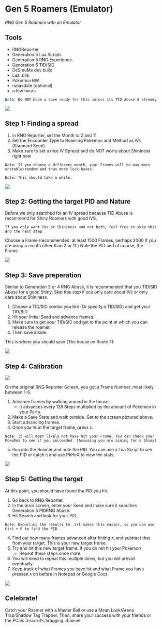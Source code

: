 # Gen 5 Roamers (Emulator)

_RNG Gen 5 Roamers with an Emulator_

## Tools

- RNGReporter
- Generation 5 Lua Scripts
- Generation 5 RNG Experience
- Generation 5 TID/SID
- DeSmuMe dev build
- Lua .dlls
- Pokemon BW
- runasdate (optional)
- a few hours

```
Note: Do NOT have a save ready for this unless its TID Abuse'd already
```

![](https://i.imgur.com/kDti9qn.png?1)

## Step 1: Finding a spread

1. In RNG Reporter, set the Month to 2 and 11
2. Set the Encounter Type to Roaming Pokemon and Method as IVs (Standard Seed)
3. Make sure to set a nice IV Spread and do NOT worry about Shininess right now

```
Note: If you choose a different month, your Frames will be way more unstable/random and thus more luck-based.
```

```
Note: This should take a while.
```

![](https://i.imgur.com/InQlEBM.png)

## Step 2: Getting the target PID and Nature

Before we only searched for an IV spread because TID Abuse is recommend for Shiny Roamers with good IVS.

```
If you only want IVs or Shininess and not both, feel free to skip this and the next step.
```

Choose a Frame (recommended: at least 1500 Frames, perhaps 2000 if you are using a month other than 2 or 11.) Note the PID and of course, the Frame.

![](https://i.imgur.com/PWl8qrW.png)

## Step 3: Save preperation

Similar to Generation 3 or 4 RNG Abuse, it is recommended that you TID/SID Abuse for a good Shiny. Skip this step if you only care about IVs or only care about Shininess.

1. Choose a TID/SID combo you like (Or specify a TID/SID) and get your TID/SID.
2. Hit your Initial Seed and advance frames.
3. Make sure to get your TID/SID and get to the point at which you can release the roamer.
4. Then save inside.

This is where you should save (The house on Route 7):

![](https://i.snag.gy/6cQl9D.jpg)

## Step 4: Calibration

![](https://i.imgur.com/EyQ5Erw.png?1)

On the original RNG Reporter Screen, you got a Frame Number, most likely between 1-6.

1. Advance frames by walking around in the house.
   - It advances every 128 Steps multiplied by the amount of Pokemon in your Party.
2. Make a Save State and walk outside. Get to the screen pictured above.
3. Start advancing frames.
4. Once you're at the target frame, press `A`.

```
Note: It will most likely not have hit your Frame. You can check your PokeDex to see if you succeeded. (Assuming you are aiming for a Shiny)
```

5. Run into the Roamer and note the PID. You can use a Lua Script to see the PID or catch it and use PkHeX to view the stats.

![](https://i.imgur.com/gKTHVxW.png)

## Step 5: Getting the target

At this point, you should have found the PID you hit.

1. Go back to RNG Reporter.
2. In the main screen, enter your Seed and make sure it searches Generation 5 PIDRNG Abuse.
3. Hit Search and look for your PID.

```
Note: Exporting the results to .txt makes this easier, so you can use Ctrl + F to find the PID.
```

4. Find out how many frames advanced after hitting `A`, and subtract that from your target. This is your new target frame.
5. Try and hit this new target frame. If you do not hit your Pokemon
   - Repeat these steps once more.
6. You will need to repeat this multiple times, but you will prevail eventually.
7. Keep track of what Frames you have hit and what Frame you have pressed `A` on before in Notepad or Google Docs.

![](https://i.imgur.com/WsjzEDQ.png)

## Celebrate!

Catch your Roamer with a Master Ball or use a Mean Look/Arena Trap/Shadow Tag Trapper. Then, share your success with your friends or the PCalc Discord's bragging channel.
